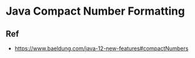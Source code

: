 # Java Compact Number Formatting


## Ref
* https://www.baeldung.com/java-12-new-features#compactNumbers
